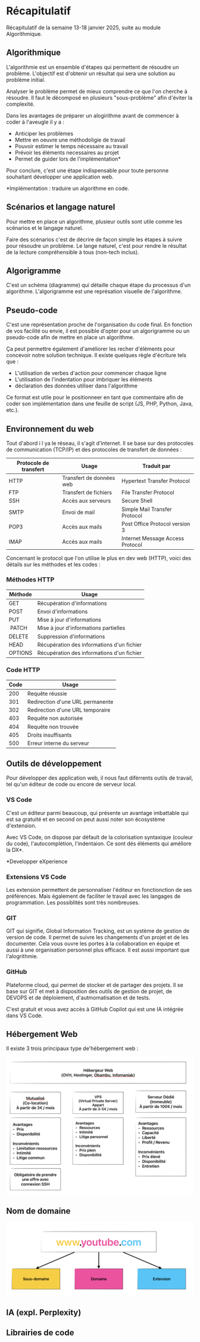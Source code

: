 # Récapitulatif 

Récapitulatif de la semaine 13-18 janvier 2025, suite au module Algorithmique.

## Algorithmique

L'algorithmie est un ensemble d'étapes qui permettent de résoudre un problème. L'objectif est d'obtenir un résultat qui sera une solution au problème initial.

Analyser le problème permet de mieux comprendre ce que l'on cherche à résoudre. Il faut le décomposé en plusieurs "sous-problème" afin d'éviter la complexité.

Dans les avantages de préparer un alogirithme avant de commencer à coder à l'aveugle il y a : 

- Anticiper les problèmes
- Mettre en oeuvre une méthodoligie de travail
- Pouvoir estimer le temps nécessaire au travail
- Prévoir les éléments necessaires au projet
- Permet de guider lors de l'implémentation*

Pour conclure, c'est une étape indispensable pour toute personne souhaitant développer une application web.

*Implémentation : traduire un algorithme en code. 

## Scénarios et langage naturel

Pour mettre en place un algorithme, plusieur outils sont utile comme les scénarios et le langage naturel.

Faire des scénarios c'est de décrire de façon simple les étapes à suivre pour résoudre un problème. Le lange naturel, c'est pour rendre le résultat de la lecture compréhensible à tous (non-tech inclus).

## Algorigramme

C'est un schéma (diagramme) qui détaille chaque étape du processus d'un algorithme. L'algorigramme est une représation visuelle de l'algorithme.
 
## Pseudo-code

C'est une représentation proche de l'organisation du code final. 
En fonction de vos facilité ou envie, il est possible d'opter pour un algorigramme ou un pseudo-code afin de mettre en place un algorithme.

Ça peut permettre également d'améliorer les recher d'éléments pour concevoir notre solution technique. Il existe quelques règle d'écriture tels que : 

- L'utilisation de verbes d'action pour commencer chaque ligne
- L'utilisation de l'indentation pour imbriquer les éléments
- déclaration des données utiliser dans l'algorithme

Ce format est utile pour le positionneer en tant que commentaire afin de coder son implémentation dans une feuille de script (JS, PHP, Python, Java, etc.).

## Environnement du web

Tout d'abord i l ya  le réseau, il s'agit d'internet. Il se base sur des protocoles de communication (TCP/IP) et des protocoles de transfert de données :

| Protocole de transfert | Usage | Traduit par |
| --- | --- | --- |
| HTTP | Transfert de données web | Hypertext Transfer Protocol |
| FTP | Transfert de fichiers | File Transfer Protocol |
| SSH | Accès aux serveurs | Secure Shell |
| SMTP | Envoi de mail | Simple Mail Transfer Protocol |
| POP3 | Accès aux mails | Post Office Protocol version 3 |
| IMAP | Accès aux mails | Internet Message Access Protocol |


Concernant le protocol que l'on utilise le plus en dev web (HTTP), voici des détails sur les méthodes et les codes :

### Méthodes HTTP

| Méthode | Usage |
| --- | --- |
| GET | Récupération d'informations |
| POST | Envoi d'informations |
| PUT | Mise à jour d'informations |
| PATCH | Mise à jour d'informations partielles |
| DELETE | Suppression d'informations |
| HEAD | Récupération des informations d'un fichier |
| OPTIONS | Récupération des informations d'un fichier |

### Code HTTP

| Code | Usage |
| --- | --- |
| 200 | Requête réussie |
| 301 | Redirection d'une URL permanente |
| 302 | Redirection d'une URL temporaire |
| 403 | Requête non autorisée |
| 404 | Requête non trouvée |
| 405 | Droits insuffisants |
| 500 | Erreur interne du serveur |

## Outils de développement

Pour développer des application web, il nous faut diférrents outils de travail, tel qu'un éditeur de code ou encore de serveur local.

### VS Code 

C'est un éditeur parmi beaucoup, qui présente un avantage imbattable qui est sa gratuité et en second on peut aussi noter son écosystème d'extension.

Avec VS Code, on dispose par défault de la colorisation syntaxique (couleur du code), l'autocomplétion, l'indentaion. Ce sont dés éléments qui améliore la DX*.

*Developper eXperience

### Extensions VS Code

Les extension permettent de personnaliser l'éditeur en fonctionction de ses préférences. Mais également de faciliter le travail avec les langages de programmation. Les possiblités sont très nombreuses.

### GIT 

GIT qui signifie, Global Information Tracking, est un système de gestion de version de code. Il permet de suivre les changements d'un projet et de les documenter. Cela vous ouvre les portes à la collaboration en équipe et aussi à une organisation personnel plus efficace. Il est aussi important que l'alogrithmie.

### GitHub

Plateforme cloud, qui permet de stocker et de partager des projets. Il se base sur GIT et met à disposition des outils de gestion de projet, de DEVOPS et de déploiement, d'autmomatisation et de tests.

C'est gratuit et vous avez accès à GitHub Copilot qui est une IA intégrée dans VS Code.

## Hébergement Web

Il existe 3 trois principaux type de'hébergement web :

![Hebergement web](./screen.png)

## Nom de domaine



![NDD](./screen-1.png)


## IA (expl. Perplexity)
## Librairies de code
